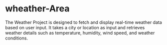 # wheather-Area
The Weather Project is designed to fetch and display real-time weather data based on user input. It takes a city or location as input and retrieves weather details such as temperature, humidity, wind speed, and weather conditions.
